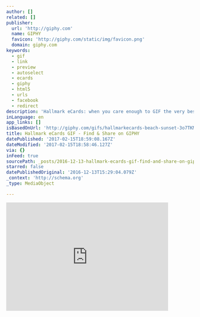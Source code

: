 ```yaml
---
author: []
related: []
publisher:
  url: 'http://giphy.com'
  name: GIPHY
  favicon: 'http://giphy.com/static/img/favicon.png'
  domain: giphy.com
keywords:
  - gif
  - link
  - preview
  - autoselect
  - ecards
  - giphy
  - html5
  - urls
  - facebook
  - redirect
description: 'Hallmark eCards: when you care enough to GIF the very best!'
inLanguage: en
app_links: []
isBasedOnUrl: 'http://giphy.com/gifs/hallmarkecards-beach-sunset-3o7TKM9xrNsbeO7aNi'
title: Hallmark eCards GIF - Find & Share on GIPHY
datePublished: '2017-02-15T18:59:08.167Z'
dateModified: '2017-02-15T18:58:46.127Z'
via: {}
inFeed: true
sourcePath: _posts/2016-12-13-hallmark-ecards-gif-find-and-share-on-giphy.md
starred: false
datePublishedOriginal: '2016-12-13T15:29:04.079Z'
_context: 'http://schema.org'
_type: MediaObject

---
```

<iframe src="http://cdn.embedly.com/widgets/media.html?src=https%3A%2F%2Fgiphy.com%2Fembed%2F3o7TKM9xrNsbeO7aNi%2Ftwitter%2Fiframe&amp;src_secure=1&amp;url=http%3A%2F%2Fgiphy.com%2Fgifs%2Fhallmarkecards-beach-sunset-3o7TKM9xrNsbeO7aNi&amp;image=https%3A%2F%2Fmedia.giphy.com%2Fmedia%2F3o7TKM9xrNsbeO7aNi%2Fgiphy.gif&amp;key=b7d04c9b404c499eba89ee7072e1c4f7&amp;type=text%2Fhtml&amp;schema=giphy" width="435" height="291" scrolling="no" frameborder="0" allowfullscreen="" style=""></iframe>